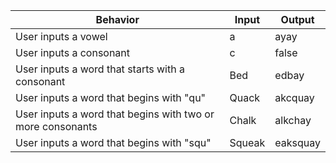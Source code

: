 |  Behavior | Input  | Output  |
|---|---|---|
|  User inputs a vowel | a  | ayay  |
|  User inputs a consonant | c  | false  |
|  User inputs a word that starts with a consonant |  Bed |  edbay |
| User inputs a word that begins with "qu"  | Quack  | akcquay  |
| User inputs a word that begins with two or more consonants | Chalk  |  alkchay |
| User inputs a word that begins with "squ"  | Squeak  | eaksquay  |
